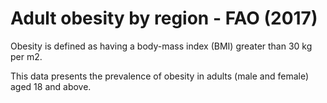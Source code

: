 # Adult obesity by region - FAO (2017)

Obesity is defined as having a body-mass index (BMI) greater than 30 kg per m2.

This data presents the prevalence of obesity in adults (male and female) aged 18 and above.